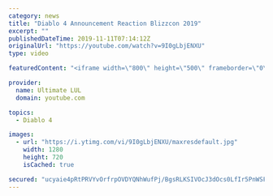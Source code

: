 ```yaml
---
category: news
title: "Diablo 4 Announcement Reaction Blizzcon 2019"
excerpt: ""
publishedDateTime: 2019-11-11T07:14:12Z
originalUrl: "https://youtube.com/watch?v=9I0gLbjENXU"
type: video

featuredContent: "<iframe width=\"800\" height=\"500\" frameborder=\"0\" src=\"https://www.youtube.com/embed/9I0gLbjENXU\" allow=\"accelerometer; autoplay; encrypted-media; gyroscope; picture-in-picture\" allowfullscreen></iframe>"

provider:
  name: Ultimate LUL
  domain: youtube.com

topics:
  - Diablo 4

images:
  - url: "https://i.ytimg.com/vi/9I0gLbjENXU/maxresdefault.jpg"
    width: 1280
    height: 720
    isCached: true

secured: "ucyaie4pRtPRVYvOrfrpOVDYQNhWufPj/BgsRLKSIVOcJ3dOcs0LfIr5PnWSFrLDpD4aF3Lv/+G0UzMVBM5+eXaBQHWE/Tlu2Xf27QlV+qH7r6XpKzDyx1F6esMxe0aLxxS8ep9rUGOR0/3L9f68Sei2uOKMVW7wrMfVNxi2N0+AMbL9lrGSN0uSq8teLr1pKEIROafK74oT7uhtVTg+AOS3mXy1AMEQZz34t4OrgqoX/F1CDXB9rV+H/g1ZF3XEtvDWy00bpAWL6970SjY/cWLamrc+ap9Q8jOUOr3OKBhA8KTig2L/ypvdJFVluNP/ieFUc1QAFbymlBzLNbnsXRlYeAka3mAqtzNOWYv4kJMqdeWBRsYhao69Q9yYeheaByX0uBWx3sb0/gJu165qiZnvb4TPGz6WT3t253oB1Ug=;384jPlpv8TfN3WAfXzbsUQ=="
---
```



